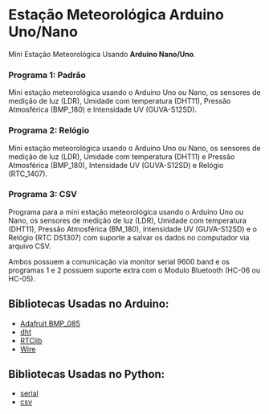 # Estação Meteorológica Arduino Uno/Nano

Mini Estação Meteorológica Usando **Arduino Nano/Uno**.

### Programa 1: Padrão

Mini estação meteorológica usando o Arduino Uno ou Nano, os sensores de medição de luz (LDR), Umidade com temperatura (DHT11), Pressão Atmosférica (BMP_180) e Intensidade UV (GUVA-S12SD).

### Programa 2: Relógio
Mini estação meteorológica usando o Arduino Uno ou Nano, os sensores de medição de luz (LDR), Umidade com temperatura (DHT11) e Pressão Atmosférica (BMP_180), Intensidade UV (GUVA-S12SD) e Relógio (RTC_1407).

### Programa 3: CSV
Programa para a mini estação meteorológica usando o Arduino Uno ou Nano, os sensores de medição de luz (LDR), Umidade com temperatura (DHT11), Pressão Atmosférica (BM_180), Intensidade UV (GUVA-S12SD) e o Relógio (RTC DS1307) com suporte a salvar os dados no computador via arquivo CSV.

Ambos possuem a comunicação via monitor serial 9600 band e os programas 1 e 2 possuem suporte extra com o Modulo Bluetooth (HC-06 ou HC-05).

## Bibliotecas Usadas no Arduino:

- [Adafruit BMP_085](https://github.com/adafruit/Adafruit-BMP085-Library)
- [dht](https://github.com/RobTillaart/DHTlib)
- [RTClib](https://github.com/adafruit/RTClib)
- [Wire](https://www.arduino.cc/reference/en/language/functions/communication/wire/)

## Bibliotecas Usadas no Python:

- [serial](https://pypi.org/project/serial/)
- [csv](https://docs.python.org/3/library/csv.html)
